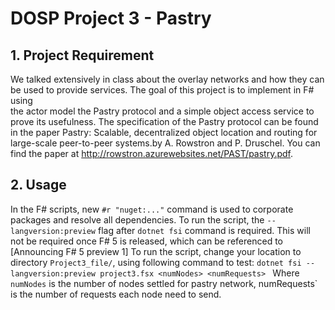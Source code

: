 # DOSP Project 3 - Pastry
## 1. Project Requirement
We talked extensively in class about the overlay networks and how they can be used to provide services. The goal of this project is to implement in F# using   
the actor model the Pastry protocol and a simple object access service to prove its usefulness. The specification of the Pastry protocol can be found in the 
paper Pastry: Scalable, decentralized object location and routing for large-scale peer-to-peer systems.by A. Rowstron and P. Druschel. 
You can find the paper at http://rowstron.azurewebsites.net/PAST/pastry.pdf.

## 2. Usage
In the F# scripts, new `#r "nuget:..."` command is used to corporate packages and resolve all dependencies. To run the script, the `--langversion:preview` flag after `dotnet fsi` command is required. This will not be required once F# 5 is released, which can be referenced to [Announcing F# 5 preview 1]
To run the script, change your location to directory `Project3_file/`, using following command to test:
`dotnet fsi --langversion:preview project3.fsx <numNodes> <numRequests> `
Where `numNodes` is the number of nodes settled for pastry network, numRequests` is the number of requests each node need to send.
